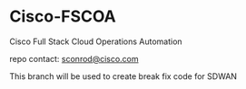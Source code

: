 # Cisco-FSCOA
Cisco Full Stack Cloud Operations Automation

repo contact: sconrod@cisco.com

This branch will be used to create break fix code for SDWAN
